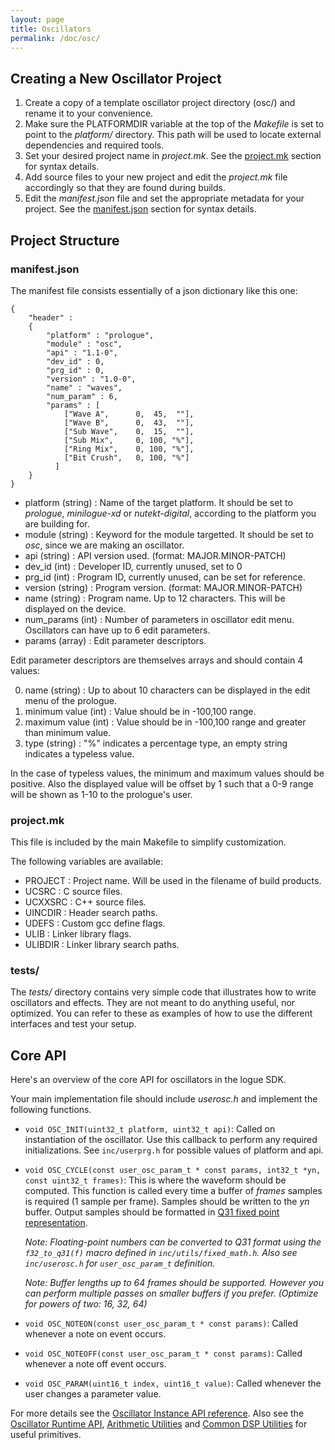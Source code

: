 ```yaml
---
layout: page
title: Oscillators
permalink: /doc/osc/
---
```


## Creating a New Oscillator Project

1. Create a copy of a template oscillator project directory (osc/) and rename it to your convenience.
2. Make sure the PLATFORMDIR variable at the top of the *Makefile* is set to point to the *platform/* directory. This path will be used to locate external dependencies and required tools.
3. Set your desired project name in *project.mk*. See the [project.mk](#projectmk) section for syntax details.
4. Add source files to your new project and edit the *project.mk* file accordingly so that they are found during builds.
5. Edit the *manifest.json* file and set the appropriate metadata for your project. See the [manifest.json](#manifestjson) section for syntax details.

## Project Structure

### manifest.json

The manifest file consists essentially of a json dictionary like this one:

```
{
    "header" : 
    {
        "platform" : "prologue",
        "module" : "osc",
        "api" : "1.1-0",
        "dev_id" : 0,
        "prg_id" : 0,
        "version" : "1.0-0",
        "name" : "waves",
        "num_param" : 6,
        "params" : [
            ["Wave A",      0,  45,  ""],
            ["Wave B",      0,  43,  ""],
            ["Sub Wave",    0,  15,  ""],
            ["Sub Mix",     0, 100, "%"],
            ["Ring Mix",    0, 100, "%"],
            ["Bit Crush",   0, 100, "%"]
          ]
    }
}
```

* platform (string) : Name of the target platform. It should be set to *prologue*, *minilogue-xd* or *nutekt-digital*, according to the platform you are building for.
* module (string) : Keyword for the module targetted. It should be set to *osc*, since we are making an oscillator.
* api (string) : API version used. (format: MAJOR.MINOR-PATCH)
* dev_id (int) : Developer ID, currently unused, set to 0
* prg_id (int) : Program ID, currently unused, can be set for reference.
* version (string) : Program version. (format: MAJOR.MINOR-PATCH)
* name (string) : Program name. Up to 12 characters. This will be displayed on the device.
* num_params (int) : Number of parameters in oscillator edit menu. Oscillators can have up to 6 edit parameters.
* params (array) : Edit parameter descriptors. 

Edit parameter descriptors are themselves arrays and should contain 4 values:

0. name (string) : Up to about 10 characters can be displayed in the edit menu of the prologue.
1. minimum value (int) : Value should be in -100,100 range.
2. maximum value (int) : Value should be in -100,100 range and greater than minimum value.
3. type (string) : "%" indicates a percentage type, an empty string indicates a typeless value. 

In the case of typeless values, the minimum and maximum values should be positive. Also the displayed value will be offset by 1 such that a 0-9 range will be shown as 1-10 to the prologue's user. 

### project.mk

This file is included by the main Makefile to simplify customization.

The following variables are available:

* PROJECT : Project name. Will be used in the filename of build products.
* UCSRC : C source files.
* UCXXSRC :  C++ source files.
* UINCDIR : Header search paths.
* UDEFS : Custom gcc define flags.
* ULIB : Linker library flags.
* ULIBDIR : Linker library search paths.

### tests/

The *tests/* directory contains very simple code that illustrates how to write oscillators and effects. They are not meant to do anything useful, nor optimized. You can refer to these as examples of how to use the different interfaces and test your setup.

## Core API

Here's an overview of the core API for oscillators in the logue SDK.

Your main implementation file should include *userosc.h* and implement the following functions.

* `void OSC_INIT(uint32_t platform, uint32_t api)`: Called on instantiation of the oscillator. Use this callback to perform any required initializations. See `inc/userprg.h` for possible values of platform and api.

* `void OSC_CYCLE(const user_osc_param_t * const params, int32_t *yn, const uint32_t frames)`: This is where the waveform should be computed. This function is called every time a buffer of *frames* samples is required (1 sample per frame). Samples should be written to the *yn* buffer. Output samples should be formatted in [Q31 fixed point representation](https://en.wikipedia.org/wiki/Q_(number_format)). 

    _Note: Floating-point numbers can be converted to Q31 format using the `f32_to_q31(f)` macro defined in `inc/utils/fixed_math.h`. Also see `inc/userosc.h` for `user_osc_param_t` definition._

    _Note: Buffer lengths up to 64 frames should be supported. However you can perform multiple passes on smaller buffers if you prefer. (Optimize for powers of two: 16, 32, 64)_

* `void OSC_NOTEON(const user_osc_param_t * const params)`: Called whenever a note on event occurs.

* `void OSC_NOTEOFF(const user_osc_param_t * const params)`: Called whenever a note off event occurs.

* `void OSC_PARAM(uint16_t index, uint16_t value)`: Called whenever the user changes a parameter value.

For more details see the [Oscillator Instance API reference](https://korginc.github.io/logue-sdk/ref/prologue/v1.1-0/html/group__osc__inst.html). Also see the [Oscillator Runtime API](https://korginc.github.io/logue-sdk/ref/prologue/v1.1-0/html/group__osc__api.html), [Arithmetic Utilities](https://korginc.github.io/logue-sdk/ref/prologue/v1.1-0/html/group__utils.html) and [Common DSP Utilities](https://korginc.github.io/logue-sdk/ref/prologue/v1.1-0/html/namespacedsp.html) for useful primitives.
